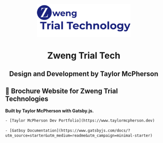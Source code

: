 <p align="center">
  <a href="https://www.gatsbyjs.com/?utm_source=starter&utm_medium=readme&utm_campaign=minimal-starter">
    <img alt="Zweng Trial Tech" src="src/images/logo.png" width="300" />
  </a>
</p>
<h1 align="center">
  Zweng Trial Tech
</h1>
<h2 align="center">
  Design and Development by Taylor McPherson
</h2>

## 🚀 Brochure Website for Zweng Trial Technologies

**Built by Taylor McPherson with Gatsby.js.**

    - [Taylor McPherson Dev Portfolio](https://www.taylormcpherson.dev)

    - [Gatbsy Documentation](https://www.gatsbyjs.com/docs/?utm_source=starter&utm_medium=readme&utm_campaign=minimal-starter)

